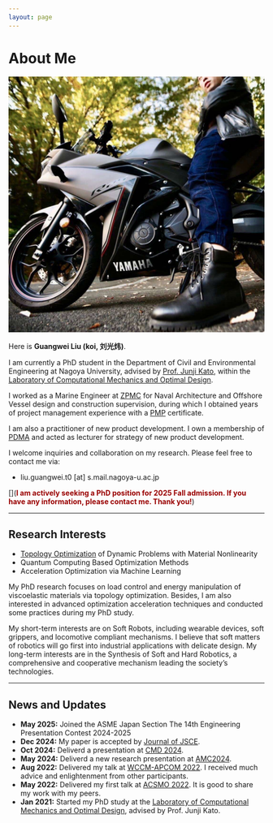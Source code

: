 ```yaml
---
layout: page
---
```


# About Me

<img src="bike_lgw.jpg" class="floatpic">

Here is **Guangwei Liu (koi, 刘光炜)**.<br>

I am currently a PhD student in the Department of Civil and Environmental Engineering at Nagoya University, advised by [Prof. Junji Kato](https://profs.provost.nagoya-u.ac.jp/html/100010137_ja.html), within the [Laboratory of Computational Mechanics and Optimal Design](https://www.nuopt.org/). 

I worked as a Marine Engineer at [ZPMC](https://www.zpmc.com/) for Naval Architecture and Offshore Vessel design and construction supervision, during which I obtained years of project management experience with a [PMP](https://www.pmi.org/certifications/project-management-pmp) certificate.

I am also a practitioner of new product development. I own a membership of [PDMA](https://www.pdma.org/) and acted as lecturer for strategy of new product development.

I welcome inquiries and collaboration on my research. Please feel free to contact me via:
- liu.guangwei.t0 [at] s.mail.nagoya-u.ac.jp

[](**<font color="#990000">I am actively seeking a PhD position for 2025 Fall admission. If you have any information, please contact me. Thank you!</font>**) 

---

## Research Interests

- [Topology Optimization](https://scholar.google.com/scholar?hl=en&as_sdt=0%2C5&q=topology+optimization&btnG=) of Dynamic Problems with Material Nonlinearity
- Quantum Computing Based Optimization Methods
- Acceleration Optimization via Machine Learning

My PhD research focuses on load control and energy manipulation of viscoelastic materials via topology optimization. Besides, I am also interested in advanced optimization acceleration techniques and conducted some practices during my PhD study.

My short-term interests are on Soft Robots, including wearable devices, soft grippers, and locomotive compliant mechanisms. I believe that soft matters of robotics will go first into industrial applications with delicate design. My long-term interests are in the Synthesis of Soft and Hard Robotics, a comprehensive and cooperative mechanism leading the society’s technologies.

---

## News and Updates

- **May 2025:** Joined the ASME Japan Section The 14th Engineering Presentation Contest 2024-2025
- **Dec 2024:** My paper is accepted by [Journal of JSCE](https://www.jstage.jst.go.jp/article/journalofjsce/13/2/13_24-15005/_article/-char/ja/).
- **Oct 2024:** Deliverd a presentation at [CMD 2024](https://www.jsme.or.jp/conference/cmdconf24/).
- **May 2024:** Deliverd a new research presentation at [AMC2024](https://pub.confit.atlas.jp/ja/event/jsceam2024).
- **Aug 2022:** Delivered my talk at [WCCM-APCOM 2022](https://www.wccm2022.org/). I received much advice and enlightenment from other participants.
- **May 2022:** Delivered my first talk at [ACSMO 2022](https://www.issmo.net/acsmo-2022/). It is good to share my work with my peers.
- **Jan 2021:** Started my PhD study at the [Laboratory of Computational Mechanics and Optimal Design](https://www.nuopt.org/), advised by Prof. Junji Kato.

